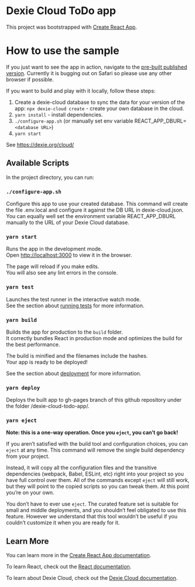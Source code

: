 # Dexie Cloud ToDo app

This project was bootstrapped with [Create React App](https://github.com/facebook/create-react-app).

# How to use the sample

If you just want to see the app in action, navigate to the [pre-built published version](https://dfahlander.github.io/Dexie.js/dexie-cloud-todo-app/). Currently it is bugging out on Safari so please use any other browser if possible.

If you want to build and play with it locally, follow these steps:

1. Create a dexie-cloud database to sync the data for your version of the app:
   `npx dexie-cloud create` - create your own database in the cloud.
2. `yarn install` - install dependencies.
3. `./configure-app.sh` (or manually set env variable REACT_APP_DBURL=`<database URL>`)
4. `yarn start`

See https://dexie.org/cloud/

## Available Scripts

In the project directory, you can run:

### `./configure-app.sh`

Configure this app to use your created database.
This command will create the file .env.local and configure it against the DB URL in dexie-cloud.json.
You can equally well set the environment variable REACT_APP_DBURL manually to the URL of your
Dexie Cloud database.

### `yarn start`

Runs the app in the development mode.\
Open [http://localhost:3000](http://localhost:3000) to view it in the browser.

The page will reload if you make edits.\
You will also see any lint errors in the console.

### `yarn test`

Launches the test runner in the interactive watch mode.\
See the section about [running tests](https://facebook.github.io/create-react-app/docs/running-tests) for more information.

### `yarn build`

Builds the app for production to the `build` folder.\
It correctly bundles React in production mode and optimizes the build for the best performance.

The build is minified and the filenames include the hashes.\
Your app is ready to be deployed!

See the section about [deployment](https://facebook.github.io/create-react-app/docs/deployment) for more information.

### `yarn deploy`

Deploys the built app to gh-pages branch of this github repository under the folder /dexie-cloud-todo-app/.

### `yarn eject`

**Note: this is a one-way operation. Once you `eject`, you can’t go back!**

If you aren’t satisfied with the build tool and configuration choices, you can `eject` at any time. This command will remove the single build dependency from your project.

Instead, it will copy all the configuration files and the transitive dependencies (webpack, Babel, ESLint, etc) right into your project so you have full control over them. All of the commands except `eject` will still work, but they will point to the copied scripts so you can tweak them. At this point you’re on your own.

You don’t have to ever use `eject`. The curated feature set is suitable for small and middle deployments, and you shouldn’t feel obligated to use this feature. However we understand that this tool wouldn’t be useful if you couldn’t customize it when you are ready for it.

## Learn More

You can learn more in the [Create React App documentation](https://facebook.github.io/create-react-app/docs/getting-started).

To learn React, check out the [React documentation](https://reactjs.org/).

To learn about Dexie Cloud, check out the [Dexie Cloud documentation](https://dexie.org/cloud/).
